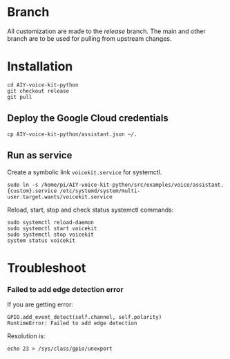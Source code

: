 
# Branch

All customization are made to the *release* branch. The main and other branch
are to be used for pulling from upstream changes.

# Installation

```
cd AIY-voice-kit-python
git checkout release
git pull
```
## Deploy the Google Cloud credentials

```
cp AIY-voice-kit-python/assistant.json ~/.
```

## Run as service

Create a symbolic link ``voicekit.service`` for systemctl.

```
sudo ln -s /home/pi/AIY-voice-kit-python/src/examples/voice/assistant.{custom}.service /etc/systemd/system/multi-user.target.wants/voicekit.service  
```

Reload, start, stop and check status systemctl commands:

```
sudo systemctl reload-daemon
sudo systemctl start voicekit
sudo systemctl stop voicekit
system status voicekit
```

# Troubleshoot

### Failed to add edge detection error

If you are getting error:
```
GPIO.add_event_detect(self.channel, self.polarity)
RuntimeError: Failed to add edge detection
```

Resolution is:

```
echo 23 > /sys/class/gpio/unexport
``` 


